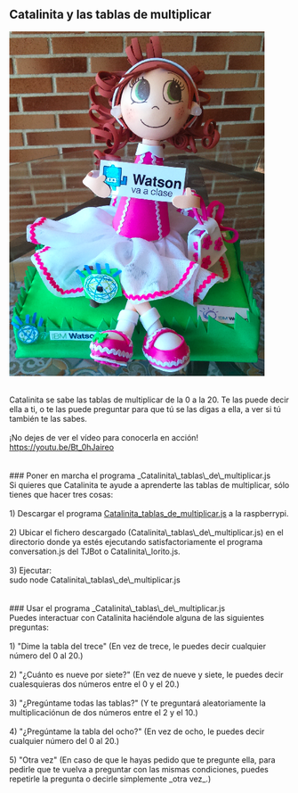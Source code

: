 

## Catalinita y las tablas de multiplicar


<img id="img1" src="Catalinita/Catalinita.png"> <br> <br>
<div id="texto1">Catalinita se sabe las tablas de multiplicar de la 0 a la 20. Te las puede decir ella a ti, o te las puede preguntar para que tú se las digas a ella, a ver si tú también te las sabes.</div>
<br>
<div id="texto2">¡No dejes de ver el vídeo para conocerla en acción!</div>
<a href="https://youtu.be/Bt_0hJaireo"> https://youtu.be/Bt_0hJaireo</a>
<br>
<br>
<br>
### Poner en marcha el programa _Catalinita\_tablas\_de\_multiplicar.js
<div id="texto3">Si quieres que Catalinita te ayude a aprenderte las tablas de multiplicar, sólo tienes que hacer tres cosas:</div>
<br>
<div id="texto4">1) Descargar el programa <a href="https://github.com/watsonvaclase/Propuestas/blob/master/Catalinita/Catalinita_tablas_de_multiplicar.js">Catalinita_tablas_de_multiplicar.js</a> a la raspberrypi.</div>
<br>
<div id="texto5">2) Ubicar el fichero descargado (Catalinita\_tablas\_de\_multiplicar.js) en el directorio donde ya estés ejecutando satisfactoriamente el programa conversation.js del TJBot o Catalinita\_lorito.js.</div>
<br>
<div id="texto6">3) Ejecutar: <br>
sudo node Catalinita\_tablas\_de\_multiplicar.js</div>
<br>
<br>
### Usar el programa _Catalinita\_tablas\_de\_multiplicar.js
<div id="texto7">Puedes interactuar con Catalinita haciéndole alguna de las siguientes preguntas:</div>
<br>
<div id="texto8">1) "Dime la tabla del trece" (En vez de trece, le puedes decir cualquier número del 0 al 20.) </div>
<br>
<div id="texto9">2) "¿Cuánto es nueve por siete?" (En vez de nueve y siete, le puedes decir cualesquieras dos números entre el 0 y el 20.)</div>
<br>
<div id="texto10">3) "¿Pregúntame todas las tablas?" (Y te preguntará aleatoriamente la multiplicaciónun de dos números entre el 2 y el 10.)</div>
<br>
<div id="texto11">4) "¿Pregúntame la tabla del ocho?" (En vez de ocho, le puedes decir cualquier número del 0 al 20.)</div>
<br>
<div id="texto12">5) "Otra vez" (En caso de que le hayas pedido que te pregunte ella, para pedirle que te vuelva a preguntar con las mismas condiciones, puedes repetirle la pregunta o decirle simplemente _otra vez_.)</div>
<br>


